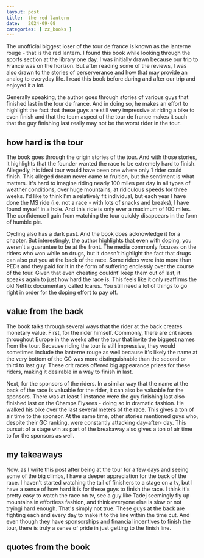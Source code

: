 ```yaml
---
layout: post
title:  the red lantern
date:   2024-09-08
categories: [ zz_books ]
---
```


The unofficial biggest loser of the tour de france is known as 
the lanterne rouge - that is the red lantern. I found this book
while looking through the sports section at the library one 
day. I was initially drawn because our trip to France was on the
horizon. But after reading some of the reviews, I was also drawn
to the stories of perserverance and how that may provide an 
analog to everyday life. I read this book before during and after 
our trip and enjoyed it a lot.

Generally speaking, the author goes
through stories of various guys that finished last in the tour
de france. And in doing so, he makes an effort to highlight the
fact that these guys are still very impressive at riding a bike
to even finish and that the team aspect of the tour de france 
makes it such that the guy finishing last really may not be the
worst rider in the tour. 

## how hard is the tour
The book goes through the origin stories of the tour. And with
those stories, it highlights that the founder wanted the race
to be extremely hard to finish. Allegedly, his ideal tour would
have been one where only 1 rider could finish. This alleged
dream never came to fruition, but the sentiment is what
matters. It's hard to imagine riding nearly 100 miles per
day in all types of weather conditions, over huge mountains,
at ridiculous speeds for three weeks. I'd like to think I'm 
a relatively fit individual, but each year I have done the MS ride 
(i.e. not a race - with lots of snacks and breaks), I have found
myself in a hole. And this ride is only ever a maximum of 100 
miles. The confidence I gain from watching the tour quickly
disappears in the form of humble pie.

Cycling also has a dark past. And the book does acknowledge it 
for a chapter. But interestingly, the author highlights that
even with doping, you weren't a guarantee to be at the front. The
media commonly focuses on the riders who won while on drugs, but
it doesn't highlight the fact that drugs can also put you at
the back of the race. Some riders were into more than PEDs and
they paid for it in the form of suffering endlessly over the course
of the tour. Given that even cheating couldnt' keep them out of 
last, it speaks again to just how hard the race is. This feels like
it only reaffirms the old Netflix documentary called Icarus. 
You still need a lot of things to go right in order for the
doping effort to pay off.

## value from the back
The book talks through several ways that the rider at the back
creates monetary value. First, for the rider himself. Commonly,
there are crit races throughout Europe in the weeks after the
tour that invite the biggest names from the tour. Because riding
the tour is still impressive, they would sometimes include the
lanterne rouge as well because it's likely the name at the very
bottom of the GC was more distinguishable than the second or 
third to last guy. These crit races offered big appearance prizes
for these riders, making it desirable in a way to finish in last.

Next, for the sponsors of the riders. In a similar way that the
name at the back of the race is valuable for the rider, it can 
also be valuable for the sponsors. There was at least 1 instance 
were the guy finishing last also finished last on the Champs 
Elysees - doing so in dramatic fashion. He walked his bike over the
last several meters of the race. This gives a ton of air time to 
the sponsor. At the same time, other stories mentioned guys
who, despite their GC ranking, were constantly attacking day-after-
day. This pursuit of a stage win as part of the breakaway
also gives a ton of air time to for the sponsors as well.

## my takeaways
Now, as I write this post after being at the tour for a few days
and seeing some of the big climbs, I have a deeper appreciation
for the back of the race. I haven't started watching the tail of 
finishers to a stage on a tv, but I have a sense of how hard
it is for these guys to finish the race. I think it's pretty easy 
to watch the race on tv, see a guy like Tadej seemingly fly
up mountains in effortless fashion, and think everyone else is
slow or not tryingi hard enough. That's simply not true. 
These guys at the 
back are fighting each and every day to make it to the line
within the time cut. And even though they have sponsorships
and financial incentives to finish the tour, there is truly
a sense of pride in just getting to the finish line.




## quotes from the book




